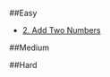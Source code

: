 ##Easy
* [2. Add Two Numbers](https://github.com/Rainm2722/leetcode_solutions/blob/master/0002.Add_Two_Numbers.cpp)


##Medium


##Hard
